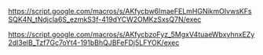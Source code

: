 https://script.google.com/macros/s/AKfycbw6lmaeFELmHGNikmOIvwsKFsSQK4N_tNdjcla6S_ezmkS3f-419dYCW2OMKzSxsQ7N/exec




https://script.google.com/macros/s/AKfycbzoFyz_5MgxV4tuaeWbxyhnxEZy2dl3elB_Tzf7Gc7oYt4-191bBhQJBFeFDj5LFYOK/exec